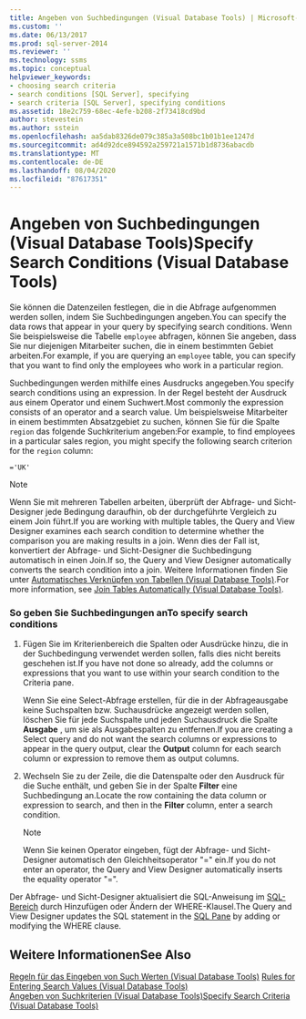 ```yaml
---
title: Angeben von Suchbedingungen (Visual Database Tools) | Microsoft-Dokumentation
ms.custom: ''
ms.date: 06/13/2017
ms.prod: sql-server-2014
ms.reviewer: ''
ms.technology: ssms
ms.topic: conceptual
helpviewer_keywords:
- choosing search criteria
- search conditions [SQL Server], specifying
- search criteria [SQL Server], specifying conditions
ms.assetid: 18e2c759-68ec-4efe-b208-2f73418cd9bd
author: stevestein
ms.author: sstein
ms.openlocfilehash: aa5dab8326de079c385a3a508bc1b01b1ee1247d
ms.sourcegitcommit: ad4d92dce894592a259721a1571b1d8736abacdb
ms.translationtype: MT
ms.contentlocale: de-DE
ms.lasthandoff: 08/04/2020
ms.locfileid: "87617351"
---
```

# <a name="specify-search-conditions-visual-database-tools"></a><span data-ttu-id="be87d-102">Angeben von Suchbedingungen (Visual Database Tools)</span><span class="sxs-lookup"><span data-stu-id="be87d-102">Specify Search Conditions (Visual Database Tools)</span></span>
  <span data-ttu-id="be87d-103">Sie können die Datenzeilen festlegen, die in die Abfrage aufgenommen werden sollen, indem Sie Suchbedingungen angeben.</span><span class="sxs-lookup"><span data-stu-id="be87d-103">You can specify the data rows that appear in your query by specifying search conditions.</span></span> <span data-ttu-id="be87d-104">Wenn Sie beispielsweise die Tabelle `employee` abfragen, können Sie angeben, dass Sie nur diejenigen Mitarbeiter suchen, die in einem bestimmten Gebiet arbeiten.</span><span class="sxs-lookup"><span data-stu-id="be87d-104">For example, if you are querying an `employee` table, you can specify that you want to find only the employees who work in a particular region.</span></span>  
  
 <span data-ttu-id="be87d-105">Suchbedingungen werden mithilfe eines Ausdrucks angegeben.</span><span class="sxs-lookup"><span data-stu-id="be87d-105">You specify search conditions using an expression.</span></span> <span data-ttu-id="be87d-106">In der Regel besteht der Ausdruck aus einem Operator und einem Suchwert.</span><span class="sxs-lookup"><span data-stu-id="be87d-106">Most commonly the expression consists of an operator and a search value.</span></span> <span data-ttu-id="be87d-107">Um beispielsweise Mitarbeiter in einem bestimmten Absatzgebiet zu suchen, können Sie für die Spalte `region` das folgende Suchkriterium angeben:</span><span class="sxs-lookup"><span data-stu-id="be87d-107">For example, to find employees in a particular sales region, you might specify the following search criterion for the `region` column:</span></span>  
  
```  
='UK'  
```  
  
> [!NOTE]  
>  <span data-ttu-id="be87d-108">Wenn Sie mit mehreren Tabellen arbeiten, überprüft der Abfrage- und Sicht-Designer jede Bedingung daraufhin, ob der durchgeführte Vergleich zu einem Join führt.</span><span class="sxs-lookup"><span data-stu-id="be87d-108">If you are working with multiple tables, the Query and View Designer examines each search condition to determine whether the comparison you are making results in a join.</span></span> <span data-ttu-id="be87d-109">Wenn dies der Fall ist, konvertiert der Abfrage- und Sicht-Designer die Suchbedingung automatisch in einen Join.</span><span class="sxs-lookup"><span data-stu-id="be87d-109">If so, the Query and View Designer automatically converts the search condition into a join.</span></span> <span data-ttu-id="be87d-110">Weitere Informationen finden Sie unter [Automatisches Verknüpfen von Tabellen &#40;Visual Database Tools&#41;](visual-database-tools.md).</span><span class="sxs-lookup"><span data-stu-id="be87d-110">For more information, see [Join Tables Automatically &#40;Visual Database Tools&#41;](visual-database-tools.md).</span></span>  
  
### <a name="to-specify-search-conditions"></a><span data-ttu-id="be87d-111">So geben Sie Suchbedingungen an</span><span class="sxs-lookup"><span data-stu-id="be87d-111">To specify search conditions</span></span>  
  
1.  <span data-ttu-id="be87d-112">Fügen Sie im Kriterienbereich die Spalten oder Ausdrücke hinzu, die in der Suchbedingung verwendet werden sollen, falls dies nicht bereits geschehen ist.</span><span class="sxs-lookup"><span data-stu-id="be87d-112">If you have not done so already, add the columns or expressions that you want to use within your search condition to the Criteria pane.</span></span>  
  
     <span data-ttu-id="be87d-113">Wenn Sie eine Select-Abfrage erstellen, für die in der Abfrageausgabe keine Suchspalten bzw. Suchausdrücke angezeigt werden sollen, löschen Sie für jede Suchspalte und jeden Suchausdruck die Spalte **Ausgabe** , um sie als Ausgabespalten zu entfernen.</span><span class="sxs-lookup"><span data-stu-id="be87d-113">If you are creating a Select query and do not want the search columns or expressions to appear in the query output, clear the **Output** column for each search column or expression to remove them as output columns.</span></span>  
  
2.  <span data-ttu-id="be87d-114">Wechseln Sie zu der Zeile, die die Datenspalte oder den Ausdruck für die Suche enthält, und geben Sie in der Spalte **Filter** eine Suchbedingung an.</span><span class="sxs-lookup"><span data-stu-id="be87d-114">Locate the row containing the data column or expression to search, and then in the **Filter** column, enter a search condition.</span></span>  
  
    > [!NOTE]  
    >  <span data-ttu-id="be87d-115">Wenn Sie keinen Operator eingeben, fügt der Abfrage- und Sicht-Designer automatisch den Gleichheitsoperator "=" ein.</span><span class="sxs-lookup"><span data-stu-id="be87d-115">If you do not enter an operator, the Query and View Designer automatically inserts the equality operator "=".</span></span>  
  
 <span data-ttu-id="be87d-116">Der Abfrage- und Sicht-Designer aktualisiert die SQL-Anweisung im [SQL-Bereich](sql-pane-visual-database-tools.md) durch Hinzufügen oder Ändern der WHERE-Klausel.</span><span class="sxs-lookup"><span data-stu-id="be87d-116">The Query and View Designer updates the SQL statement in the [SQL Pane](sql-pane-visual-database-tools.md) by adding or modifying the WHERE clause.</span></span>  
  
## <a name="see-also"></a><span data-ttu-id="be87d-117">Weitere Informationen</span><span class="sxs-lookup"><span data-stu-id="be87d-117">See Also</span></span>  
 <span data-ttu-id="be87d-118">[Regeln für das Eingeben von Such Werten &#40;Visual Database Tools&#41;](rules-for-entering-search-values-visual-database-tools.md) </span><span class="sxs-lookup"><span data-stu-id="be87d-118">[Rules for Entering Search Values &#40;Visual Database Tools&#41;](rules-for-entering-search-values-visual-database-tools.md) </span></span>  
 [<span data-ttu-id="be87d-119">Angeben von Suchkriterien &#40;Visual Database Tools&#41;</span><span class="sxs-lookup"><span data-stu-id="be87d-119">Specify Search Criteria &#40;Visual Database Tools&#41;</span></span>](specify-search-criteria-visual-database-tools.md)  
  
  
